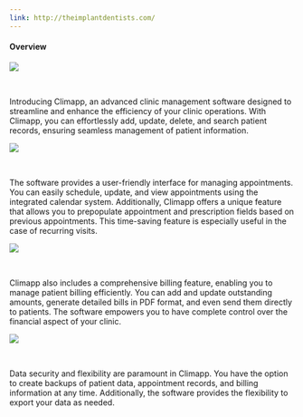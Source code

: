```yaml
---
link: http://theimplantdentists.com/
---
```


#### Overview

![](/images/portfolio/clinic-2.png)

&nbsp;

Introducing Climapp, an advanced clinic management software designed to streamline and enhance the efficiency of your clinic operations. With Climapp, you can effortlessly add, update, delete, and search patient records, ensuring seamless management of patient information.

![](/images/portfolio/clinic-1.png)

&nbsp;

The software provides a user-friendly interface for managing appointments. You can easily schedule, update, and view appointments using the integrated calendar system. Additionally, Climapp offers a unique feature that allows you to prepopulate appointment and prescription fields based on previous appointments. This time-saving feature is especially useful in the case of recurring visits.

![](/images/portfolio/clinic-3.png)

&nbsp;

Climapp also includes a comprehensive billing feature, enabling you to manage patient billing efficiently. You can add and update outstanding amounts, generate detailed bills in PDF format, and even send them directly to patients. The software empowers you to have complete control over the financial aspect of your clinic.

![](/images/portfolio/clinic-4.png)

&nbsp;

Data security and flexibility are paramount in Climapp. You have the option to create backups of patient data, appointment records, and billing information at any time. Additionally, the software provides the flexibility to export your data as needed.

